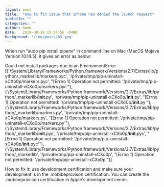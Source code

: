 ```yaml
---
layout: post
title:  "How to fix issue that iPhone has denied the launch request"
subtitle: ""
categories: ""
author: Geek
date:   2019-08-19 15:34:56 -0400
background: '/img/posts/03.jpg'
---
```


When run "sudo pip install pipenv" in command line on Mac (MacOS Mojave Version:10.14.5), it gives an error as below:

Could not install packages due to an EnvironmentError: [('/System/Library/Frameworks/Python.framework/Versions/2.7/Extras/lib/python/_markerlib/markers.pyc', '/private/tmp/pip-uninstall-xCXo0p/markers.pyc', "[Errno 1] Operation not permitted: '/private/tmp/pip-uninstall-xCXo0p/markers.pyc'"), ('/System/Library/Frameworks/Python.framework/Versions/2.7/Extras/lib/python/_markerlib/__init__.py', '/private/tmp/pip-uninstall-xCXo0p/__init__.py', "[Errno 1] Operation not permitted: '/private/tmp/pip-uninstall-xCXo0p/__init__.py'"), ('/System/Library/Frameworks/Python.framework/Versions/2.7/Extras/lib/python/_markerlib/markers.py', '/private/tmp/pip-uninstall-xCXo0p/markers.py', "[Errno 1] Operation not permitted: '/private/tmp/pip-uninstall-xCXo0p/markers.py'"), ('/System/Library/Frameworks/Python.framework/Versions/2.7/Extras/lib/python/_markerlib/__init__.pyc', '/private/tmp/pip-uninstall-xCXo0p/__init__.pyc', "[Errno 1] Operation not permitted: '/private/tmp/pip-uninstall-xCXo0p/__init__.pyc'"), ('/System/Library/Frameworks/Python.framework/Versions/2.7/Extras/lib/python/_markerlib', '/private/tmp/pip-uninstall-xCXo0p', "[Errno 1] Operation not permitted: '/private/tmp/pip-uninstall-xCXo0p'")]

How to fix it:
use development certification and make sure your development is in the .mobibeprovison certification.
You can create the .mobibeprovison certification in Apple's development center.

